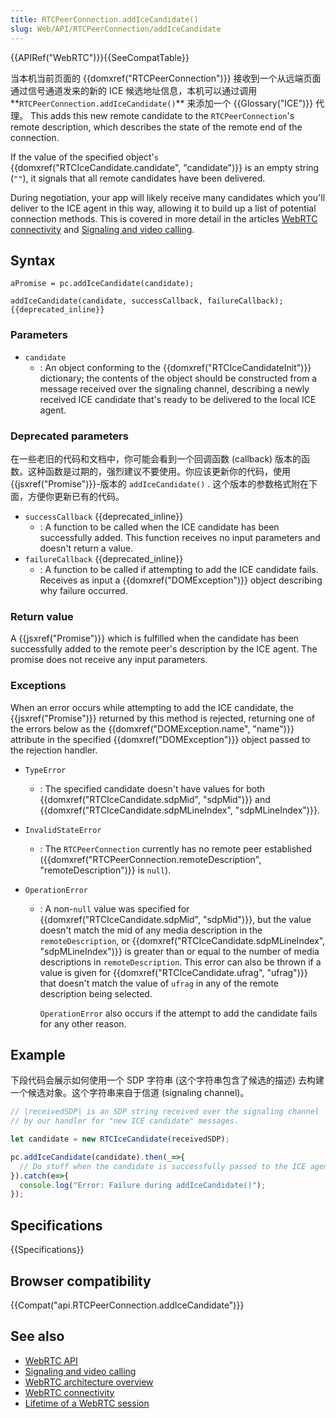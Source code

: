 ```yaml
---
title: RTCPeerConnection.addIceCandidate()
slug: Web/API/RTCPeerConnection/addIceCandidate
---
```


{{APIRef("WebRTC")}}{{SeeCompatTable}}

当本机当前页面的 {{domxref("RTCPeerConnection")}} 接收到一个从远端页面通过信号通道发来的新的 ICE 候选地址信息，本机可以通过调用**`RTCPeerConnection.addIceCandidate()`** 来添加一个 {{Glossary("ICE")}} 代理。 This adds this new remote candidate to the `RTCPeerConnection`'s remote description, which describes the state of the remote end of the connection.

If the value of the specified object'`s` {{domxref("RTCIceCandidate.candidate", "candidate")}} is an empty string (`""`), it signals that all remote candidates have been delivered.

During negotiation, your app will likely receive many candidates which you'll deliver to the ICE agent in this way, allowing it to build up a list of potential connection methods. This is covered in more detail in the articles [WebRTC connectivity](/zh-CN/docs/Web/API/WebRTC_API/Connectivity) and [Signaling and video calling](/zh-CN/docs/Web/API/WebRTC_API/Signaling_and_video_calling).

## Syntax

```plain
aPromise = pc.addIceCandidate(candidate);

addIceCandidate(candidate, successCallback, failureCallback); {{deprecated_inline}}
```

### Parameters

- `candidate`
  - : An object conforming to the {{domxref("RTCIceCandidateInit")}} dictionary; the contents of the object should be constructed from a message received over the signaling channel, describing a newly received ICE candidate that's ready to be delivered to the local ICE agent.

### Deprecated parameters

在一些老旧的代码和文档中，你可能会看到一个回调函数 (callback) 版本的函数。这种函数是过期的，强烈建议不要使用。你应该更新你的代码，使用 {{jsxref("Promise")}}-版本的 `addIceCandidate()` . 这个版本的参数格式附在下面，方便你更新已有的代码。

- `successCallback` {{deprecated_inline}}
  - : A function to be called when the ICE candidate has been successfully added. This function receives no input parameters and doesn't return a value.
- `failureCallback` {{deprecated_inline}}
  - : A function to be called if attempting to add the ICE candidate fails. Receives as input a {{domxref("DOMException")}} object describing why failure occurred.

### Return value

A {{jsxref("Promise")}} which is fulfilled when the candidate has been successfully added to the remote peer's description by the ICE agent. The promise does not receive any input parameters.

### Exceptions

When an error occurs while attempting to add the ICE candidate, the {{jsxref("Promise")}} returned by this method is rejected, returning one of the errors below as the {{domxref("DOMException.name", "name")}} attribute in the specified {{domxref("DOMException")}} object passed to the rejection handler.

- `TypeError`
  - : The specified candidate doesn't have values for both {{domxref("RTCIceCandidate.sdpMid", "sdpMid")}} and {{domxref("RTCIceCandidate.sdpMLineIndex", "sdpMLineIndex")}}.
- `InvalidStateError`
  - : The `RTCPeerConnection` currently has no remote peer established ({{domxref("RTCPeerConnection.remoteDescription", "remoteDescription")}} is `null`).
- `OperationError`

  - : A non-`null` value was specified for {{domxref("RTCIceCandidate.sdpMid", "sdpMid")}}, but the value doesn't match the mid of any media description in the `remoteDescription`, or {{domxref("RTCIceCandidate.sdpMLineIndex", "sdpMLineIndex")}} is greater than or equal to the number of media descriptions in `remoteDescription`. This error can also be thrown if a value is given for {{domxref("RTCIceCandidate.ufrag", "ufrag")}} that doesn't match the value of `ufrag` in any of the remote description being selected.

    `OperationError` also occurs if the attempt to add the candidate fails for any other reason.

## Example

下段代码会展示如何使用一个 SDP 字符串 (这个字符串包含了候选的描述) 去构建一个候选对象。这个字符串来自于信道 (signaling channel)。

```js
// |receivedSDP| is an SDP string received over the signaling channel
// by our handler for "new ICE candidate" messages.

let candidate = new RTCIceCandidate(receivedSDP);

pc.addIceCandidate(candidate).then(_=>{
  // Do stuff when the candidate is successfully passed to the ICE agent
}).catch(e=>{
  console.log("Error: Failure during addIceCandidate()");
});
```

## Specifications

{{Specifications}}

## Browser compatibility

{{Compat("api.RTCPeerConnection.addIceCandidate")}}

## See also

- [WebRTC API](/zh-CN/docs/Web/API/WebRTC_API)
- [Signaling and video calling](/zh-CN/docs/Web/API/WebRTC_API/Signaling_and_video_calling)
- [WebRTC architecture overview](/zh-CN/docs/Web/API/WebRTC_API/Architecture)
- [WebRTC connectivity](/zh-CN/docs/Web/API/WebRTC_API/Connectivity)
- [Lifetime of a WebRTC session](/zh-CN/docs/Web/API/WebRTC_API/Session_lifetime)
